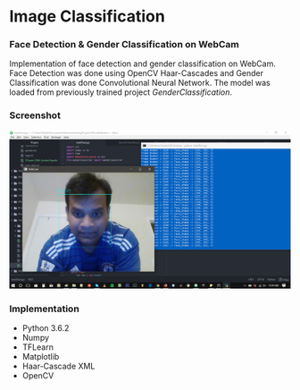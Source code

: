 # Image Classification
### Face Detection & Gender Classification on WebCam
Implementation of face detection and gender classification on WebCam. Face Detection was done using OpenCV Haar-Cascades and Gender Classification was done Convolutional Neural Network. The model was loaded from previously trained project _GenderClassification_. 

### Screenshot
![](https://raw.githubusercontent.com/Nahid1992/ImageClassification--FaceDetection_GenderClassification_on_WebCam/master/screenshots/webcamTest.png)


### Implementation 
* Python 3.6.2
* Numpy
* TFLearn
* Matplotlib
* Haar-Cascade XML
* OpenCV
